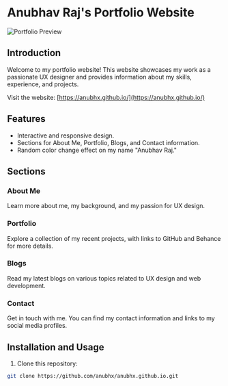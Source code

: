 # Anubhav Raj's Portfolio Website

![Portfolio Preview](screenshot.png)

## Introduction

Welcome to my portfolio website! This website showcases my work as a passionate UX designer and provides information about my skills, experience, and projects.

Visit the website: [https://anubhx.github.io/](https://anubhx.github.io/)

## Features

- Interactive and responsive design.
- Sections for About Me, Portfolio, Blogs, and Contact information.
- Random color change effect on my name "Anubhav Raj."

## Sections

### About Me

Learn more about me, my background, and my passion for UX design.

### Portfolio

Explore a collection of my recent projects, with links to GitHub and Behance for more details.

### Blogs

Read my latest blogs on various topics related to UX design and web development.

### Contact

Get in touch with me. You can find my contact information and links to my social media profiles.

## Installation and Usage

1. Clone this repository:

```bash
git clone https://github.com/anubhx/anubhx.github.io.git
